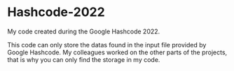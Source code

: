 # Hashcode-2022
My code created during the Google Hashcode 2022.

This code can only store the datas found in the input file provided by Google Hashcode. My colleagues worked on the other parts of the projects, that is why you can only find the storage in my code.
